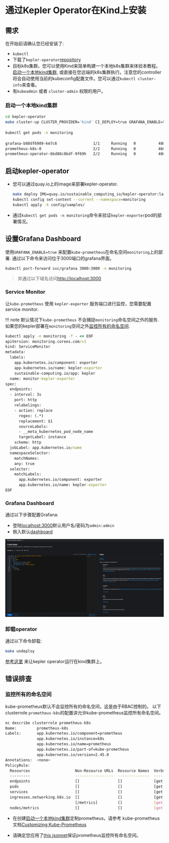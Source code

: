 # 通过Kepler Operator在Kind上安装

## 需求

在开始前请确认您已经安装了:

- `kubectl`
- 下载了`kepler-operator`[repository](https://github.com/sustainable-computing-io/kepler-operator)
- 目标k8s集群。您可以使用Kind来简单构建一个本地k8s集群来体验本教程。[启动一个本地kind集群](#run-a-kind-cluster-locally), 或直接在您远端的k8s集群执行。注意您的controller将会自动使用当前的kubeconfig配置文件。您可以通过`kubectl cluster-info`来查看。
- 有`kubeadmin` 或者 `cluster-admin` 权限的用户。

### 启动一个本地kind集群  <a name="run-a-kind-cluster-locally"></a>

``` sh
cd kepler-operator
make cluster-up CLUSTER_PROVIDER='kind' CI_DEPLOY=true GRAFANA_ENABLE=true

kubectl get pods -n monitoring

grafana-b88df6989-km7c6                1/1     Running   0          48m
prometheus-k8s-0                       2/2     Running   0          46m
prometheus-operator-6bd88c8bdf-9f69h   2/2     Running   0          48m
```

## 启动kepler-operator
- 您可以通过quay.io上的image来部署kepler-operator.

    ```sh
    make deploy IMG=quay.io/sustainable_computing_io/kepler-operator:latest
    kubectl config set-context --current --namespace=monitoring
    kubectl apply -k config/samples/
    ```

- 通过`kubectl get pods -n monitoring`命令来验证`kepler-exporter`pod的部署情况。


## 设置Grafana Dashboard

使用`GRAFANA_ENABLE=true` 来配置`kube-prometheus`在命名空间`monitoring`上的部署.
通过以下命令来访问位于3000端口的grafana界面。

```sh
kubectl port-forward svc/grafana 3000:3000 -n monitoring
```

>并通过以下域名访问[http://localhost:3000](http://localhost:3000)

### Service Monitor

让`kube-prometheus` 使用 `kepler-exporter` 服务端口进行监控，您需要配置service monitor.

!!! note
    默认情况下`kube-prometheus` 不会捕捉`monitoring`命名空间之外的服务. 如果您的kepler部署在`monitoring`空间之外[监控所有的命名空间](#scrape-all-namespaces).

```cmd
kubectl apply -n monitoring -f - << EOF
apiVersion: monitoring.coreos.com/v1
kind: ServiceMonitor
metadata:
  labels:
    app.kubernetes.io/component: exporter
    app.kubernetes.io/name: kepler-exporter
    sustainable-computing.io/app: kepler
  name: monitor-kepler-exporter
spec:
  endpoints:
  - interval: 3s
    port: http
    relabelings:
    - action: replace
      regex: (.*)
      replacement: $1
      sourceLabels:
      - __meta_kubernetes_pod_node_name
      targetLabel: instance
    scheme: http
  jobLabel: app.kubernetes.io/name
  namespaceSelector:
    matchNames:
    any: true
  selector:
    matchLabels:
      app.kubernetes.io/component: exporter
      app.kubernetes.io/name: kepler-exporter
EOF
```

### Grafana Dashboard

通过以下步骤配置Grafana:

- 登陆[localhost:3000](http:localhost:3000)默认用户名/密码为`admin:admin`
- 倒入默认[dashboard](https://raw.githubusercontent.com/sustainable-computing-io/kepler/main/grafana-dashboards/Kepler-Exporter.json)

![kind-grafana](../fig/ocp_installation/kind_grafana.png)

### 卸载operator
通过以下命令卸载:
```sh
make undeploy
```

[参考这里](https://github.com/sustainable-computing-io/kepler-operator#getting-started) 来让kepler operator运行在kind集群上。

## 错误排查

### 监控所有的命名空间  <a name="scrape-all-namespaces"></a>

kube-prometheus默认不会监控所有的命名空间，这是由于RBAC控制的。
以下clusterrole `prometheus-k8s`的配置讲允许kube-prometheus监控所有命名空间。

```sh
oc describe clusterrole prometheus-k8s
Name:         prometheus-k8s
Labels:       app.kubernetes.io/component=prometheus
              app.kubernetes.io/instance=k8s
              app.kubernetes.io/name=prometheus
              app.kubernetes.io/part-of=kube-prometheus
              app.kubernetes.io/version=2.45.0
Annotations:  <none>
PolicyRule:
  Resources                    Non-Resource URLs  Resource Names  Verbs
  ---------                    -----------------  --------------  -----
  endpoints                    []                 []              [get list watch]
  pods                         []                 []              [get list watch]
  services                     []                 []              [get list watch]
  ingresses.networking.k8s.io  []                 []              [get list watch]
                               [/metrics]         []              [get]
  nodes/metrics                []                 []              [get]

```

- 在创建[启动一个本地kind集群](#run-a-kind-cluster-locally)定制prometheus，请参考
kube-prometheus文档[Customizing Kube-Prometheus](https://github.com/prometheus-operator/kube-prometheus/blob/main/docs/customizing.md)

- 请确定您应用了[this jsonnet](https://github.com/prometheus-operator/kube-prometheus/blob/main/docs/customizations/monitoring-all-namespaces.md)保证prometheus监控所有命名空间。
